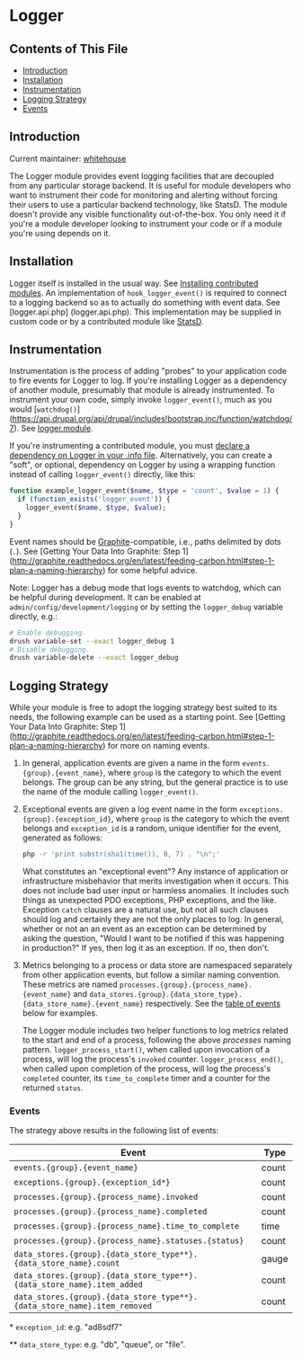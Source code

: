 # Logger

## Contents of This File

- [Introduction](#introduction)
- [Installation](#installation)
- [Instrumentation](#instrumentation)
- [Logging Strategy](#logging-strategy)
- [Events](#events)


## Introduction

Current maintainer: [whitehouse](https://www.drupal.org/u/whitehouse)

The Logger module provides event logging facilities that are decoupled from any
particular storage backend. It is useful for module developers who want to
instrument their code for monitoring and alerting without forcing their users
to use a particular backend technology, like StatsD. The module doesn't provide
any visible functionality out-of-the-box. You only need it if you're a module
developer looking to instrument your code or if a module you're using depends on
it.


## Installation

Logger itself is installed in the usual way. See [Installing contributed
modules](https://www.drupal.org/documentation/install/modules-themes/modules-7).
An implementation of `hook_logger_event()` is required to connect to a logging
backend so as to actually do something with event data. See [logger.api.php]
(logger.api.php). This implementation may be supplied in custom code or by a
contributed module like [StatsD](https://www.drupal.org/project/statsd).


## Instrumentation

Instrumentation is the process of adding "probes" to your application code to
fire events for Logger to log. If you're installing Logger as a dependency of
another module, presumably that module is already instrumented. To instrument
your own code, simply invoke `logger_event()`, much as you would [`watchdog()`]
(https://api.drupal.org/api/drupal/includes!bootstrap.inc/function/watchdog/7).
See [logger.module](logger.module).

If you're instrumenting a contributed module, you must [declare a dependency on
Logger in your .info file](https://www.drupal.org/node/542202#dependencies).
Alternatively, you can create a "soft", or optional, dependency on Logger by
using a wrapping function instead of calling `logger_event()` directly, like
this:

```php
function example_logger_event($name, $type = 'count', $value = 1) {
  if (function_exists('logger_event')) {
    logger_event($name, $type, $value);
  }
}
```

Event names should be [Graphite](http://graphite.readthedocs.org/)-compatible,
i.e., paths delimited by dots (`.`). See
[Getting Your Data Into Graphite: Step 1]
(http://graphite.readthedocs.org/en/latest/feeding-carbon.html#step-1-plan-a-naming-hierarchy)
for some helpful advice.

Note: Logger has a debug mode that logs events to watchdog, which can be helpful
during development. It can be enabled at `admin/config/development/logging` or
by setting the `logger_debug` variable directly, e.g.:

```bash
# Enable debugging.
drush variable-set --exact logger_debug 1
# Disable debugging.
drush variable-delete --exact logger_debug
```

## Logging Strategy

While your module is free to adopt the logging strategy best suited to its
needs, the following example can be used as a starting point.  See
[Getting Your Data Into Graphite: Step 1]
(http://graphite.readthedocs.org/en/latest/feeding-carbon.html#step-1-plan-a-naming-hierarchy)
for more on naming events. 

1. In general, application events are given a name in the form 
   `events.{group}.{event_name}`, where `group` is the category to which the 
   event belongs. The group can be any string, but the general practice is to 
   use the name of the module calling `logger_event()`.
   
2. Exceptional events are given a log event name in the form
   `exceptions.{group}.{exception_id}`, where `group` is the category to which
   the event belongs and `exception_id` is a random, unique identifier for the 
   event, generated as follows:
   
   ```bash
   php -r 'print substr(sha1(time()), 0, 7) . "\n";'
   ```

   What constitutes an "exceptional event"? Any instance of application or
   infrastructure misbehavior that merits investigation when it occurs. This
   does not include bad user input or harmless anomalies. It includes such
   things as unexpected PDO exceptions, PHP exceptions, and the like. Exception
   `catch` clauses are a natural use, but not all such clauses should log and
   certainly they are not the only places to log. In general, whether or not an
   an event as an exception can be determined by asking the question, "Would I
   want to be notified if this was happening in production?" If yes, then log it
   as an exception. If no, then don't.

3. Metrics belonging to a process or data store are namespaced separately from
   other application events, but follow a similar naming convention. These 
   metrics are named `processes.{group}.{process_name}.{event_name}` and 
   `data_stores.{group}.{data_store_type}.{data_store_name}.{event_name}` 
   respectively.  See the [table of events](#events) below for examples.
   
   The Logger module includes two helper functions to log metrics related to 
   the start and end of a process, following the above *processes* naming pattern. 
   `logger_process_start()`, when called upon invocation of a process, will log
   the process's `invoked` counter. `logger_process_end()`, when called upon
   completion of the process, will log the process's `completed` counter, its
   `time_to_complete` timer and a counter for the returned `status`.

### Events

The strategy above results in the following list of events:

| Event | Type |
| --- | --- |
| `events.{group}.{event_name}` | count |
| `exceptions.{group}.{exception_id*}` | count |
| `processes.{group}.{process_name}.invoked` | count |
| `processes.{group}.{process_name}.completed` | count |
| `processes.{group}.{process_name}.time_to_complete` | time |
| `processes.{group}.{process_name}.statuses.{status}` | count |
| `data_stores.{group}.{data_store_type**}.{data_store_name}.count` | gauge |
| `data_stores.{group}.{data_store_type**}.{data_store_name}.item_added` | count |
| `data_stores.{group}.{data_store_type**}.{data_store_name}.item_removed` | count |

\* `exception_id`: e.g. "ad8sdf7"

\** `data_store_type`: e.g. "db", "queue", or "file".
